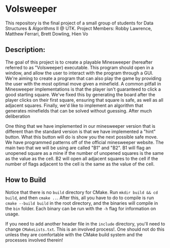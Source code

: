 # Volsweeper
This repository is the final project of a small group of students for Data Structures &amp; Algorithms II @ UTK.
Project Members: Robby Lawrence, Matthew Ferrari, Brett Dowling, Hien Vo

## Description:
The goal of this project is to create a playable Minesweeper (hereafter referred to as "Volsweeper) executable.
This program should open in a window, and allow the user to interact with the program through a GUI.
We're aiming to create a program that can also play the game by providing the user with the most optimal move
given a minefield. A common pitfall in Minesweeper implementations is that the player isn't guaranteed to click a good starting square. We've fixed this by generating the board after the player clicks on their first square, ensuring that square is safe, as well as all adjacent squares. Finally, we'd like to implement an algorithm that generates minefields that can be solved without
guessing.
After much deliberation

One thing that we have implemented in our minesweeper version that is different than the standard version is that we have implemented a "hint" button. What this button will do is show you the next possible safe move. We have programmed patterns off of the official
minesweeper website. The main two that we will be using are called "B1" and "B2". B1 will flag an unopened square as a mine
if the number of unopened squares is the same as the value as the cell. B2 will open all adjacent squares to the cell if the number
of flags adjacent to the cell is the same as the value of the cell.

## How to Build
Notice that there is no `build` directory for CMake. Run `mkdir build && cd build`, and then `cmake ..`.
After this, all you have to do to compile is run `cmake --build build` in the root
directory, and the binaries will compile in the `bin` folder. Each binary can be run with the `-h` flag for information
on usage.

If you need to add another header file in the `include` directory, you'll need to change `CMakeLists.txt`. This
is an involved process!. One should not do this unless they are comfortable with the CMake build system and the
processes involved therein!
